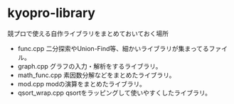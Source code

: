 # kyopro-library
競プロで使える自作ライブラリをまとめておいておく場所

* func.cpp
  二分探索やUnion-Find等、細かいライブラリが集まってるファイル。
* graph.cpp
  グラフの入力・解析をするライブラリ。
* math_func.cpp
  素因数分解などをまとめたライブラリ。
* mod.cpp
  modの演算をまとめたライブラリ。
* qsort_wrap.cpp
  qsortをラッピングして使いやすくしたライブラリ。
